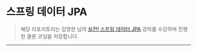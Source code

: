 # 스프링 데이터 JPA

> 해당 리포지토리는 김영한 님의 [실전! 스프링 데이터 JPA](https://inf.run/a25Y) 강의를 수강하며 진행한 클론 코딩을 저장합니다.
  
***
